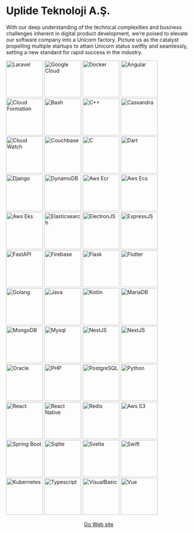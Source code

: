 # Uplide Teknoloji A.Ş.

With our deep understanding of the technical complexities and business challenges inherent in digital product development, we’re poised to elevate our software company into a Unicorn factory. Picture us as the catalyst propelling multiple startups to attain Unicorn status swiftly and seamlessly, setting a new standard for rapid success in the industry.

<a href="#" target="_blank"><img alt="Laravel" src="https://uplide.com/wp-content/uploads/2024/01/7fb55bef-3a53-4a9b-a9de-801f35075c82_9.Laravel-1.jpg" height="100px" width="100px"></a>
<a href="#" target="_blank"><img alt="Google Cloud" src="https://uplide.com/wp-content/uploads/2024/01/96a3fb9f-9be3-4b9b-9cce-e5347efb4f1e_7.GCP_-1-1.jpg" height="100px" width="100px"></a>
<a href="#" target="_blank"><img alt="Docker" src="https://uplide.com/wp-content/uploads/2024/01/453a5c0f-a782-4689-ae28-87803028d47c_n4u37v9t_400x400-1.png" height="100px" width="100px"></a>
<a href="#" target="_blank"><img alt="Angular" src="https://uplide.com/wp-content/uploads/2024/01/ang-1.jpg" height="100px" width="100px"></a>
<a href="#" target="_blank"><img alt="Cloud Formation" src="https://uplide.com/wp-content/uploads/2024/01/aws-cloudformation-icon-1682x2048-epjafca1-1.png" height="100px" width="100px"></a>
<a href="#" target="_blank"><img alt="Bash" src="https://uplide.com/wp-content/uploads/2024/01/bash-1-150x150.png" height="100px" width="100px"></a>
<a href="#" target="_blank"><img alt="C++" src="https://uplide.com/wp-content/uploads/2024/01/c-1.png" height="100px" width="100px"></a>
<a href="#" target="_blank"><img alt="Cassandra" src="https://uplide.com/wp-content/uploads/2024/01/cassandra_logo_icon_145426-1.png" height="100px" width="100px"></a>
<a href="#" target="_blank"><img alt="Cloud Watch" src="https://uplide.com/wp-content/uploads/2024/01/cloudwatch-1.png" height="100px" width="100px"></a>
<a href="#" target="_blank"><img alt="Couchbase" src="https://uplide.com/wp-content/uploads/2024/01/couchbase-1.png" height="100px" width="100px"></a>
<a href="#" target="_blank"><img alt="C" src="https://uplide.com/wp-content/uploads/2024/01/cshell-1.png" height="100px" width="100px"></a>
<a href="#" target="_blank"><img alt="Dart" src="https://uplide.com/wp-content/uploads/2024/01/dart-2.png" height="100px" width="100px"></a>
<a href="#" target="_blank"><img alt="Django" src="https://uplide.com/wp-content/uploads/2024/01/django-1-1.png" height="100px" width="100px"></a>
<a href="#" target="_blank"><img alt="DynamoDB" src="https://uplide.com/wp-content/uploads/2024/01/DynamoDB-1.png" height="100px" width="100px"></a>
<a href="#" target="_blank"><img alt="Aws Ecr" src="https://uplide.com/wp-content/uploads/2024/01/ecr-1.png" height="100px" width="100px"></a>
<a href="#" target="_blank"><img alt="Aws Ecs" src="https://uplide.com/wp-content/uploads/2024/01/ecs-1.png" height="100px" width="100px"></a>
<a href="#" target="_blank"><img alt="Aws Eks" src="https://uplide.com/wp-content/uploads/2024/01/eks-1.png" height="100px" width="100px"></a>
<a href="#" target="_blank"><img alt="Elasticsearch" src="https://uplide.com/wp-content/uploads/2024/01/elasticsearch-1.png" height="100px" width="100px"></a>
<a href="#" target="_blank"><img alt="ElectronJS" src="https://uplide.com/wp-content/uploads/2024/01/electron-1.jpg" height="100px" width="100px"></a>
<a href="#" target="_blank"><img alt="ExpressJS" src="https://uplide.com/wp-content/uploads/2024/01/express-removebg-preview-1-1.png" height="100px" width="100px"></a>
<a href="#" target="_blank"><img alt="FastAPI" src="https://uplide.com/wp-content/uploads/2024/01/fastapi-removebg-preview-1.png" height="100px" width="100px"></a>
<a href="#" target="_blank"><img alt="Firebase" src="https://uplide.com/wp-content/uploads/2024/01/firebase-removebg-preview-1.png" height="100px" width="100px"></a>
<a href="#" target="_blank"><img alt="Flask" src="https://uplide.com/wp-content/uploads/2024/01/flask-removebg-preview-1.png" height="100px" width="100px"></a>
<a href="#" target="_blank"><img alt="Flutter" src="https://uplide.com/wp-content/uploads/2024/01/flutter-1.png" height="100px" width="100px"></a>
<a href="#" target="_blank"><img alt="Golang" src="https://uplide.com/wp-content/uploads/2024/01/go-1-1.png" height="100px" width="100px"></a>
<a href="#" target="_blank"><img alt="Java" src="https://uplide.com/wp-content/uploads/2024/01/java-1-150x150.png" height="100px" width="100px"></a>
<a href="#" target="_blank"><img alt="Kotlin" src="https://uplide.com/wp-content/uploads/2024/01/kotlin-1.png" height="100px" width="100px"></a>
<a href="#" target="_blank"><img alt="MariaDB" src="https://uplide.com/wp-content/uploads/2024/01/maria-1.jpeg" height="100px" width="100px"></a>
<a href="#" target="_blank"><img alt="MongoDB" src="https://uplide.com/wp-content/uploads/2024/01/mongo-1.png" height="100px" width="100px"></a>
<a href="#" target="_blank"><img alt="Mysql" src="https://uplide.com/wp-content/uploads/2024/01/mysqk-1.png" height="100px" width="100px"></a>
<a href="#" target="_blank"><img alt="NestJS" src="https://uplide.com/wp-content/uploads/2024/01/nestjs-1-1.png" height="100px" width="100px"></a>
<a href="#" target="_blank"><img alt="NextJS" src="https://uplide.com/wp-content/uploads/2024/01/next-removebg-preview-1-1.png" height="100px" width="100px"></a>
<a href="#" target="_blank"><img alt="Oracle" src="https://uplide.com/wp-content/uploads/2024/01/oracle-1.png" height="100px" width="100px"></a>
<a href="#" target="_blank"><img alt="PHP" src="https://uplide.com/wp-content/uploads/2024/01/php-1.jpg" height="100px" width="100px"></a>
<a href="#" target="_blank"><img alt="PostgreSQL" src="https://uplide.com/wp-content/uploads/2024/01/postgre-1.png" height="100px" width="100px"></a>
<a href="#" target="_blank"><img alt="Python" src="https://uplide.com/wp-content/uploads/2024/01/python-1.png" height="100px" width="100px"></a>
<a href="#" target="_blank"><img alt="React" src="https://uplide.com/wp-content/uploads/2024/01/react-1.jpeg" height="100px" width="100px"></a>
<a href="#" target="_blank"><img alt="React Native" src="https://uplide.com/wp-content/uploads/2024/01/reactnative-1.png" height="100px" width="100px"></a>
<a href="#" target="_blank"><img alt="Redis" src="https://uplide.com/wp-content/uploads/2024/01/redis-1.png" height="100px" width="100px"></a>
<a href="#" target="_blank"><img alt="Aws S3" src="https://uplide.com/wp-content/uploads/2024/01/s3-1.png" height="100px" width="100px"></a>
<a href="#" target="_blank"><img alt="Spring Boot" src="https://uplide.com/wp-content/uploads/2024/01/spring-1-1.png" height="100px" width="100px"></a>
<a href="#" target="_blank"><img alt="Sqlite" src="https://uplide.com/wp-content/uploads/2024/01/Sqlite-square-icon.svg-removebg-preview-1.png" height="100px" width="100px"></a>
<a href="#" target="_blank"><img alt="Svelte" src="https://uplide.com/wp-content/uploads/2024/01/svelte__1_-removebg-preview-1-1.png" height="100px" width="100px"></a>
<a href="#" target="_blank"><img alt="Swift" src="https://uplide.com/wp-content/uploads/2024/01/swift-2.png" height="100px" width="100px"></a>
<a href="#" target="_blank"><img alt="Kubernetes" src="https://uplide.com/wp-content/uploads/2024/01/5ade7169-84ea-402e-ba86-ad5575323d8c_kqueen-open-source-multi-cloud-k8s-cluster-manager-768x576-2-1.jpeg" height="100px" width="100px"></a>
<a href="#" target="_blank"><img alt="Typescript" src="https://uplide.com/wp-content/uploads/2024/01/ts-1.png" height="100px" width="100px"></a>
<a href="#" target="_blank"><img alt="VisualBasic" src="https://uplide.com/wp-content/uploads/2024/01/visualbasic-1-150x150.png" height="100px" width="100px"></a>
<a href="#" target="_blank"><img alt="Vue" src="https://uplide.com/wp-content/uploads/2024/01/vue-1.png" height="100px" width="100px"></a>
<!-- Copy-paste in your Readme.md file -->

<a href="https://uplide.com" target="_blank" style="display: block" align="center">
 Go Web site
</a>


